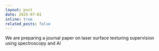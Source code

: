 ```yaml
---
layout: post
date: 2025-07-01
inline: true
related_posts: false
---
```


We are preparing a journal paper on laser surface texturing supervision using spectroscopy and AI